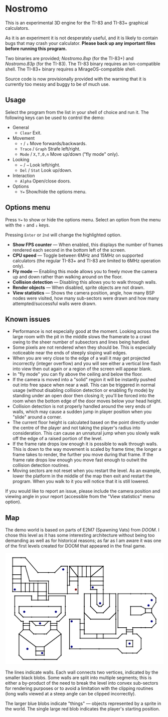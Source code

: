 # Nostromo

This is an experimental 3D engine for the TI-83 and TI-83+ graphical calculators.

As it is an experiment it is not desperately useful, and it is likely to contain bugs that may crash your calculator. **Please back up any important files before running this program.**

Two binaries are provided; _Nostromo.8xp_ (for the TI-83+) and _Nostromo.83p_ (for the TI-83). The TI-83 binary requires an Ion-compatible shell. The TI-83+ binary requires a MirageOS-compatible shell.

Source code is now provisionally provided with the warning that it is currently too messy and buggy to be of much use.

## Usage ##

Select the program from the list in your shell of choice and run it. The following keys can be used to control the demo:

* General
	* `Clear` Exit.
* Movement
	* `↑` / `↓` Move forwards/backwards.
	* `Trace` / `Graph` Strafe left/right.
	* `Mode` / `X,T,Θ,n` Move up/down ("fly mode" only).
* Looking
	* `←` / `→` Look left/right.
	* `Del` / `Stat` Look up/down.
* Interaction
	* `Alpha` Open/close doors.
* Options
	* `Y=` Show/hide the options menu.

## Options menu

Press `Y=` to show or hide the options menu. Select an option from the menu with the `↑` and `↓` keys.

Pressing `Enter` or `2nd` will change the highlighted option.

* **Show FPS counter** — When enabled, this displays the number of frames rendered each second in the bottom left of the screen.
* **CPU speed** — Toggle between 6MHz and 15MHz on supported calculators (the regular TI-83+ and TI-83 are limited to 6MHz operation only).
* **Fly mode** — Enabling this mode allows you to freely move the camera up and down rather than walking around on the floor.
* **Collision detection** — Disabling this allows you to walk through walls.
* **Render objects** — When disabled, sprite objects are not drawn.
* **View statistics** — Shows the camera position, angle, how many BSP nodes were visited, how many sub-sectors were drawn and how many attempted/successful walls were drawn.

## Known issues

* Performance is not especially good at the moment. Looking across the large room with the pit in the middle slows the framerate to a crawl owing to the sheer number of subsectors and lines being handled.
* Some pixels are not rendered when they should be. This is especially noticeable near the ends of steeply sloping wall edges.
* When you are very close to the edge of a wall it may get projected incorrectly (integer overflow) and you will see either a vertical line flash into view then out again or a region of the screen will appear blank.
* In "fly mode" you can fly above the ceiling and below the floor.
* If the camera is moved into a "solid" region it will be instantly pushed out into free space when near a wall. This can be triggered in normal usage (without disabling collision detection or enabling fly mode) by standing under an open door then closing it; you'll be forced into the room when the bottom edge of the door moves below your head height.
* Collision detection is not properly handled around the very ends of walls, which may cause a sudden jump in player position when you "slide" around a corner.
* The current floor height is calculated based on the point directly under the centre of the player and not taking the player's radius into consideration. This can cause an unnatural jump when you slowly walk off the edge of a raised portion of the level.
* If the frame rate drops low enough it is possible to walk through walls. This is down to the way movement is scaled by frame time; the longer a frame takes to render, the further you move during that frame. If the frame rate drops low enough you move fast enough to outwit the collision detection routines.
* Moving sectors are not reset when you restart the level. As an example, lower the platform in the middle of the map then exit and restart the program. When you walk to it you will notice that it is still lowered.

If you would like to report an issue, please include the camera position and viewing angle in your report (accessible from the "View statistics" menu option).

## Map

The demo world is based on parts of E2M7 (Spawning Vats) from _DOOM_. I chose this level as it has some interesting architecture without being too demanding as well as for historical reasons; as far as I am aware it was one of the first levels created for DOOM that appeared in the final game.

![Map of the demo world](Map.png)

The lines indicate walls. Each wall connects two vertices, indicated by the smaller black blobs. Some walls are split into multiple segments; this is either a by-product of the need to break the level into convex sub-sectors for rendering purposes or to avoid a limitation with the clipping routines (long walls viewed at a steep angle can be clipped incorrectly).

The larger blue blobs indicate "things" — objects represented by a sprite in the world. The single large red blob indicates the player's starting position. 
